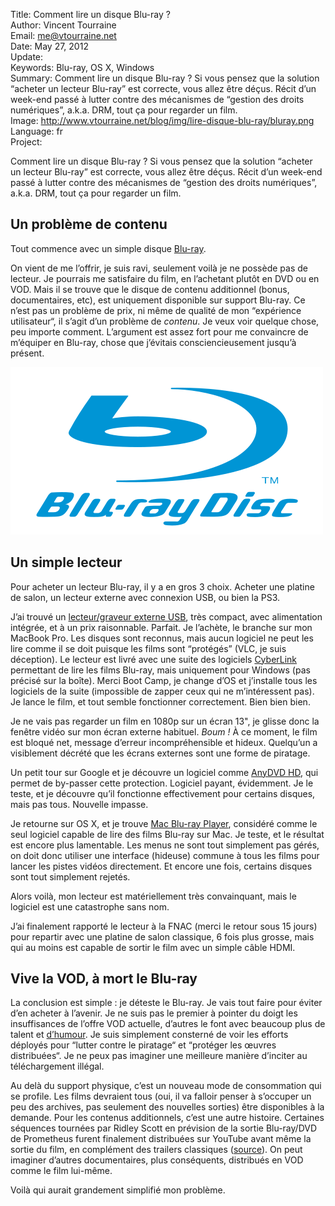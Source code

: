 Title:    Comment lire un disque Blu-ray ?  
Author:   Vincent Tourraine  
Email:    me@vtourraine.net  
Date:     May 27, 2012  
Update:   
Keywords: Blu-ray, OS X, Windows  
Summary:  Comment lire un disque Blu-ray ? Si vous pensez que la solution “acheter un lecteur Blu-ray” est correcte, vous allez être déçus. Récit d’un week-end passé à lutter contre des mécanismes de “gestion des droits numériques”, a.k.a. DRM, tout ça pour regarder un film.  
Image:    http://www.vtourraine.net/blog/img/lire-disque-blu-ray/bluray.png  
Language: fr  
Project:  

<p>Comment lire un disque Blu-ray ? Si vous pensez que la solution “acheter un lecteur Blu-ray” est correcte, vous allez être déçus. Récit d’un week-end passé à lutter contre des mécanismes de “gestion des droits numériques”, a.k.a. DRM, tout ça pour regarder un film.</p>

<h2>Un problème de contenu</h2>

<p>Tout commence avec un simple disque <a href="http://video.fnac.com/a4047734/Millenium-Les-hommes-qui-n-aimaient-pas-les-femmes-Blu-Ray-Daniel-Craig-Blu-Ray">Blu-ray</a>.</p>

<p>On vient de me l’offrir, je suis ravi, seulement voilà je ne possède pas de lecteur. Je pourrais me satisfaire du film, en l’achetant plutôt en DVD ou en VOD. Mais il se trouve que le disque de contenu additionnel (bonus, documentaires, etc), est uniquement disponible sur support Blu-ray. Ce n’est pas un problème de prix, ni même de qualité de mon “expérience utilisateur“, il s’agit d’un problème de <em>contenu</em>. Je veux voir quelque chose, peu importe comment. L’argument est assez fort pour me convaincre de m’équiper en Blu-ray, chose que j’évitais consciencieusement jusqu’à présent.</p>

<div class="slideshow">
	<img src="img/lire-disque-blu-ray/bluray.png" class="nostyle" alt="Blu-ray logo" />
</div>

<h2>Un simple lecteur</h2>

<p>Pour acheter un lecteur Blu-ray, il y a en gros 3 choix. Acheter une platine de salon, un lecteur externe avec connexion USB, ou bien la PS3.</p>

<p>J’ai trouvé un <a href="http://www.amazon.co.uk/Samsung-SE-506AB-External-Slimline-Blue-ray/dp/B005M3UICU">lecteur/graveur externe USB</a>, très compact, avec alimentation intégrée, et à un prix raisonnable. Parfait. Je l’achète, le branche sur mon MacBook Pro. Les disques sont reconnus, mais aucun logiciel ne peut les lire comme il se doit puisque les films sont “protégés” (VLC, je suis déception). Le lecteur est livré avec une suite des logiciels <a href="http://www.cyberlink.com" title="">CyberLink</a> permettant de lire les films Blu-ray, mais uniquement pour Windows (pas précisé sur la boîte). Merci Boot Camp, je change d’OS et j’installe tous les logiciels de la suite (impossible de zapper ceux qui ne m’intéressent pas). Je lance le film, et tout semble fonctionner correctement. Bien bien bien.</p>

<p>Je ne vais pas regarder un film en 1080p sur un écran 13", je glisse donc la fenêtre vidéo sur mon écran externe habituel. <em>Boum !</em> À ce moment, le film est bloqué net, message d’erreur incompréhensible et hideux. Quelqu’un a visiblement décrété que les écrans externes sont une forme de piratage.</p>

<p>Un petit tour sur Google et je découvre un logiciel comme <a href="http://www.slysoft.com/en/anydvdhd.html" title="">AnyDVD HD</a>, qui permet de by-passer cette protection. Logiciel payant, évidemment. Je le teste, et je découvre qu’il fonctionne effectivement pour certains disques, mais pas tous. Nouvelle impasse.</p>

<p>Je retourne sur OS X, et je trouve <a href="http://www.macblurayplayer.com/">Mac Blu-ray Player</a>, considéré comme le seul logiciel capable de lire des films Blu-ray sur Mac. Je teste, et le résultat est encore plus lamentable. Les menus ne sont tout simplement pas gérés, on doit donc utiliser une interface (hideuse) commune à tous les films pour lancer les pistes vidéos directement. Et encore une fois, certains disques sont tout simplement rejetés.</p>

<p>Alors voilà, mon lecteur est matériellement très convainquant, mais le logiciel est une catastrophe sans nom. </p>

<p>J’ai finalement rapporté le lecteur à la FNAC (merci le retour sous 15 jours) pour repartir avec une platine de salon classique, 6 fois plus grosse, mais qui au moins est capable de sortir le film avec un simple câble HDMI. </p>

<h2>Vive la VOD, à mort le Blu-ray</h2>

<p>La conclusion est simple : je déteste le Blu-ray. Je vais tout faire pour éviter d’en acheter à l’avenir. Je ne suis pas le premier à pointer du doigt les insuffisances de l’offre VOD actuelle, d’autres le font avec beaucoup plus de talent et <a href="http://theoatmeal.com/comics/game_of_thrones">d’humour</a>. Je suis simplement consterné de voir les efforts déployés pour “lutter contre le piratage“ et “protéger les œuvres distribuées“. Je ne peux pas imaginer une meilleure manière d’inciter au téléchargement illégal.</p>

<p>Au delà du support physique, c’est un nouveau mode de consommation qui se profile. Les films devraient tous (oui, il va falloir penser à s’occuper un peu des archives, pas seulement des nouvelles sorties) être disponibles à la demande. Pour les contenus additionnels, c’est une autre histoire. Certaines séquences tournées par Ridley Scott en prévision de la sortie Blu-ray/DVD de Prometheus furent finalement distribuées sur YouTube avant même la sortie du film, en complément des trailers classiques (<a href="http://www.theverge.com/2012/5/21/3034664/damon-lindelof-extended-interview-On-The-Verge-episode-006">source</a>). On peut imaginer d’autres documentaires, plus conséquents, distribués en VOD comme le film lui-même.</p>

<p>Voilà qui aurait grandement simplifié mon problème. </p>